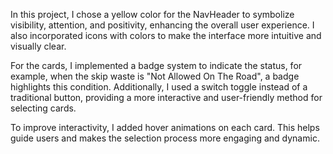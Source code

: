 In this project, I chose a yellow color for the NavHeader to symbolize visibility, attention, and positivity, enhancing the overall user experience. I also incorporated icons with colors to make the interface more intuitive and visually clear.

For the cards, I implemented a badge system to indicate the status, for example, when the skip waste is "Not Allowed On The Road", a badge highlights this condition. Additionally, I used a switch toggle instead of a traditional button, providing a more interactive and user-friendly method for selecting cards.

To improve interactivity, I added hover animations on each card. This helps guide users and makes the selection process more engaging and dynamic.